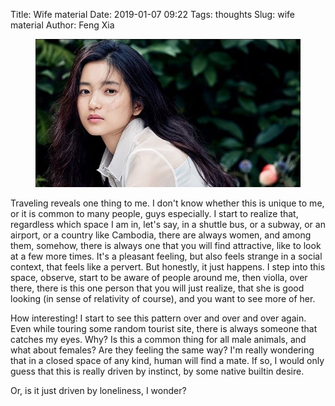 Title: Wife material
Date: 2019-01-07 09:22
Tags: thoughts
Slug: wife material
Author: Feng Xia

<figure class="col l8 m8 s12">
  <img src="/images/Kim-Tae-Ri.jpg"/>
</figure>

Traveling reveals one thing to me. I don't know whether this is unique
to me, or it is common to many people, guys especially. I start to
realize that, regardless which space I am in, let's say, in a shuttle
bus, or a subway, or an airport, or a country like Cambodia, there are
always women, and among them, somehow, there is always one that you
will find attractive, like to look at a few more times. It's a
pleasant feeling, but also feels strange in a social context, that
feels like a pervert. But honestly, it just happens. I step into this
space, observe, start to be aware of people around me, then violla,
over there, there is this one person that you will just realize, that
she is good looking (in sense of relativity of course), and you want
to see more of her.

How interesting! I start to see this pattern over and over and over
again. Even while touring some random tourist site, there is always
someone that catches my eyes. Why? Is this a common thing for all male
animals, and what about females? Are they feeling the same way? I'm
really wondering that in a closed space of any kind, human will find a
mate. If so, I would only guess that this is really driven by
instinct, by some native builtin desire.

Or, is it just driven by loneliness, I wonder?
